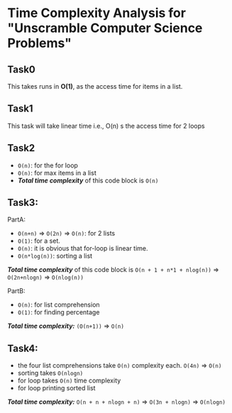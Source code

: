 # Time Complexity Analysis for "Unscramble Computer Science Problems"
## Task0
This takes runs in __O(1)__, as the access time for items in a list.

## Task1
This task will take linear time i.e., O(n) s the access time for 2 loops

## Task2
- `O(n)`: for the for loop
- `O(n)`: for max items in a list
- ***Total time complexity*** of this code block is `O(n)`
## Task3:

PartA:

- `O(n+n)` => `O(2n)` => `O(n)`: for 2 lists
- `O(1)`: for a set.
- `O(n)`: it is obvious that for-loop is linear time.
- `O(n*log(n))`: sorting a list

***Total time complexity*** of this code block is `O(n + 1 + n*1 + nlog(n))` =>  `O(2n+nlogn)` =>  `O(nlog(n))`

PartB:

- `O(n)`: for list comprehension
- `O(1)`: for finding percentage

***Total time complexity:*** `(O(n+1))` => `O(n)`

## Task4:

- the four list comprehensions take `O(n)` complexity each. `O(4n)` => `O(n)`
- sorting takes `O(nlogn)`
- for loop takes `O(n)` time complexity 
- for loop printing sorted list

***Total time complexity:*** `O(n + n + nlogn + n)` => `O(3n + nlogn)` => `O(nlogn)`


